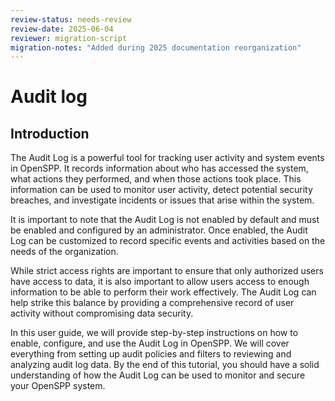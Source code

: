 ```yaml
---
review-status: needs-review
review-date: 2025-06-04
reviewer: migration-script
migration-notes: "Added during 2025 documentation reorganization"
---
```


# Audit log

## Introduction

The Audit Log is a powerful tool for tracking user activity and system events in OpenSPP. It records information about who has accessed the system, what actions they performed, and when those actions took place. This information can be used to monitor user activity, detect potential security breaches, and investigate incidents or issues that arise within the system.

It is important to note that the Audit Log is not enabled by default and must be enabled and configured by an administrator. Once enabled, the Audit Log can be customized to record specific events and activities based on the needs of the organization.

While strict access rights are important to ensure that only authorized users have access to data, it is also important to allow users access to enough information to be able to perform their work effectively. The Audit Log can help strike this balance by providing a comprehensive record of user activity without compromising data security.

In this user guide, we will provide step-by-step instructions on how to enable, configure, and use the Audit Log in OpenSPP. We will cover everything from setting up audit policies and filters to reviewing and analyzing audit log data. By the end of this tutorial, you should have a solid understanding of how the Audit Log can be used to monitor and secure your OpenSPP system.

